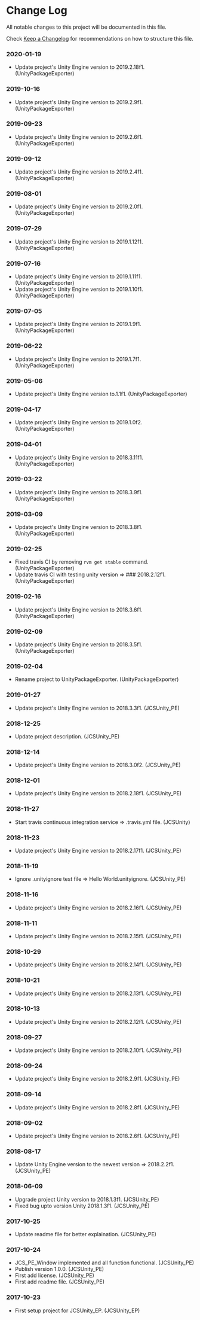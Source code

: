 # Change Log

All notable changes to this project will be documented in this file.

Check [Keep a Changelog](http://keepachangelog.com/) for recommendations on how to structure this file.


### 2020-01-19

* Update project's Unity Engine version to 2019.2.18f1. (UnityPackageExporter)

### 2019-10-16

* Update project's Unity Engine version to 2019.2.9f1. (UnityPackageExporter)

### 2019-09-23

* Update project's Unity Engine version to 2019.2.6f1. (UnityPackageExporter)

### 2019-09-12

* Update project's Unity Engine version to 2019.2.4f1. (UnityPackageExporter)

### 2019-08-01

* Update project's Unity Engine version to 2019.2.0f1. (UnityPackageExporter)

### 2019-07-29

* Update project's Unity Engine version to 2019.1.12f1. (UnityPackageExporter)

### 2019-07-16

* Update project's Unity Engine version to 2019.1.11f1. (UnityPackageExporter)
* Update project's Unity Engine version to 2019.1.10f1. (UnityPackageExporter)

### 2019-07-05

* Update project's Unity Engine version to 2019.1.9f1. (UnityPackageExporter)

### 2019-06-22

* Update project's Unity Engine version to 2019.1.7f1. (UnityPackageExporter)

### 2019-05-06

* Update project's Unity Engine version to.1.1f1. (UnityPackageExporter)

### 2019-04-17

* Update project's Unity Engine version to 2019.1.0f2. (UnityPackageExporter)

### 2019-04-01

* Update project's Unity Engine version to 2018.3.11f1. (UnityPackageExporter)

### 2019-03-22

* Update project's Unity Engine version to 2018.3.9f1. (UnityPackageExporter)

### 2019-03-09

* Update project's Unity Engine version to 2018.3.8f1. (UnityPackageExporter)

### 2019-02-25

* Fixed travis CI by removing `rvm get stable` command. (UnityPackageExporter)
* Update travis CI with testing unity version => ### 2018.2.12f1. (UnityPackageExporter)

### 2019-02-16

* Update project's Unity Engine version to 2018.3.6f1. (UnityPackageExporter)

### 2019-02-09

* Update project's Unity Engine version to 2018.3.5f1. (UnityPackageExporter)

### 2019-02-04

* Rename project to UnityPackageExporter. (UnityPackageExporter)

### 2019-01-27

* Update project's Unity Engine version to 2018.3.3f1. (JCSUnity_PE)

### 2018-12-25

* Update project description. (JCSUnity_PE)

### 2018-12-14

* Update project's Unity Engine version to 2018.3.0f2. (JCSUnity_PE)

### 2018-12-01

* Update project's Unity Engine version to 2018.2.18f1. (JCSUnity_PE)

### 2018-11-27

* Start travis continuous integration service => .travis.yml file. (JCSUnity)

### 2018-11-23

* Update project's Unity Engine version to 2018.2.17f1. (JCSUnity_PE)

### 2018-11-19

* Ignore .unityignore test file => Hello World.unityignore. (JCSUnity_PE)

### 2018-11-16

* Update project's Unity Engine version to 2018.2.16f1. (JCSUnity_PE)

### 2018-11-11

* Update project's Unity Engine version to 2018.2.15f1. (JCSUnity_PE)

### 2018-10-29

* Update project's Unity Engine version to 2018.2.14f1. (JCSUnity_PE)

### 2018-10-21

* Update project's Unity Engine version to 2018.2.13f1. (JCSUnity_PE)

### 2018-10-13

* Update project's Unity Engine version to 2018.2.12f1. (JCSUnity_PE)

### 2018-09-27

* Update project's Unity Engine version to 2018.2.10f1. (JCSUnity_PE)

### 2018-09-24

* Update project's Unity Engine version to 2018.2.9f1. (JCSUnity_PE)

### 2018-09-14

* Update project's Unity Engine version to 2018.2.8f1. (JCSUnity_PE)

### 2018-09-02

* Update project's Unity Engine version to 2018.2.6f1. (JCSUnity_PE)

### 2018-08-17

* Update Unity Engine version to the newest version => 2018.2.2f1. (JCSUnity_PE)

### 2018-06-09

* Upgrade project Unity version to 2018.1.3f1. (JCSUnity_PE)
* Fixed bug upto version Unity 2018.1.3f1. (JCSUnity_PE)

### 2017-10-25

* Update readme file for better explaination. (JCSUnity_PE)

### 2017-10-24

* JCS_PE_Window implemented and all function functional. (JCSUnity_PE)
* Publish version 1.0.0. (JCSUnity_PE)
* First add license. (JCSUnity_PE)
* First add readme file. (JCSUnity_PE)

### 2017-10-23

* First setup project for JCSUnity_EP. (JCSUnity_EP)
